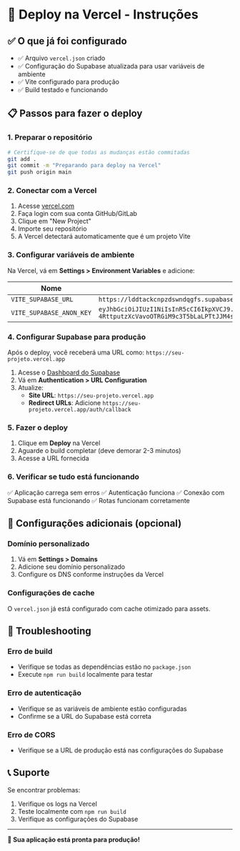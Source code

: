 # 🚀 Deploy na Vercel - Instruções

## ✅ O que já foi configurado

- ✅ Arquivo `vercel.json` criado
- ✅ Configuração do Supabase atualizada para usar variáveis de ambiente
- ✅ Vite configurado para produção
- ✅ Build testado e funcionando

## 📋 Passos para fazer o deploy

### 1. **Preparar o repositório**
```bash
# Certifique-se de que todas as mudanças estão commitadas
git add .
git commit -m "Preparando para deploy na Vercel"
git push origin main
```

### 2. **Conectar com a Vercel**

1. Acesse [vercel.com](https://vercel.com)
2. Faça login com sua conta GitHub/GitLab
3. Clique em "New Project"
4. Importe seu repositório
5. A Vercel detectará automaticamente que é um projeto Vite

### 3. **Configurar variáveis de ambiente**

Na Vercel, vá em **Settings > Environment Variables** e adicione:

| Nome | Valor |
|------|-------|
| `VITE_SUPABASE_URL` | `https://lddtackcnpzdswndqgfs.supabase.co` |
| `VITE_SUPABASE_ANON_KEY` | `eyJhbGciOiJIUzI1NiIsInR5cCI6IkpXVCJ9.eyJpc3MiOiJzdXBhYmFzZSIsInJlZiI6ImxkZHRhY2tjbnB6ZHN3bmRxZ2ZzIiwicm9sZSI6ImFub24iLCJpYXQiOjE3NTEzOTY5MDgsImV4cCI6MjA2Njk3MjkwOH0.NPN6E-4RttputzXcVavoOTRGiM9c3T5bLaLPTtJJM4s` |

### 4. **Configurar Supabase para produção**

Após o deploy, você receberá uma URL como: `https://seu-projeto.vercel.app`

1. Acesse o [Dashboard do Supabase](https://supabase.com/dashboard)
2. Vá em **Authentication > URL Configuration**
3. Atualize:
   - **Site URL**: `https://seu-projeto.vercel.app`
   - **Redirect URLs**: Adicione `https://seu-projeto.vercel.app/auth/callback`

### 5. **Fazer o deploy**

1. Clique em **Deploy** na Vercel
2. Aguarde o build completar (deve demorar 2-3 minutos)
3. Acesse a URL fornecida

### 6. **Verificar se tudo está funcionando**

✅ Aplicação carrega sem erros
✅ Autenticação funciona
✅ Conexão com Supabase está funcionando
✅ Rotas funcionam corretamente

## 🔧 Configurações adicionais (opcional)

### Domínio personalizado
1. Vá em **Settings > Domains**
2. Adicione seu domínio personalizado
3. Configure os DNS conforme instruções da Vercel

### Configurações de cache
O `vercel.json` já está configurado com cache otimizado para assets.

## 🐛 Troubleshooting

### Erro de build
- Verifique se todas as dependências estão no `package.json`
- Execute `npm run build` localmente para testar

### Erro de autenticação
- Verifique se as variáveis de ambiente estão configuradas
- Confirme se a URL do Supabase está correta

### Erro de CORS
- Verifique se a URL de produção está nas configurações do Supabase

## 📞 Suporte

Se encontrar problemas:
1. Verifique os logs na Vercel
2. Teste localmente com `npm run build`
3. Verifique as configurações do Supabase

---

**🎉 Sua aplicação está pronta para produção!** 